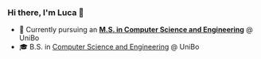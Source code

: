 ### Hi there, I'm Luca 👋

- 🌱 Currently pursuing an [**M.S. in Computer Science and Engineering**](https://corsi.unibo.it/2cycle/ComputerScienceEngineering) @ UniBo
- 🎓 B.S. in [Computer Science and Engineering](https://corsi.unibo.it/laurea/IngegneriaScienzeInformatiche) @ UniBo


<!--
**tassiLuca/tassiLuca** is a ✨ _special_ ✨ repository because its `README.md` (this file) appears on your GitHub profile.

Here are some ideas to get you started:

- 🔭 I’m currently working on ...
- 🌱 I’m currently learning ...
- 👯 I’m looking to collaborate on ...
- 🤔 I’m looking for help with ...
- 💬 Ask me about ...
- 📫 How to reach me: ...
- 😄 Pronouns: ...
- ⚡ Fun fact: ...
-->
